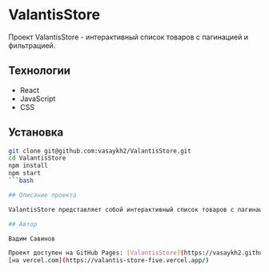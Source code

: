 # ValantisStore

Проект ValantisStore - интерактивный список товаров с пагинацией и фильтрацией.

## Технологии

- React
- JavaScript
- CSS

## Установка

```bash
git clone git@github.com:vasaykh2/ValantisStore.git
cd ValantisStore
npm install
npm start
```bash

## Описание проекта

ValantisStore представляет собой интерактивный список товаров с пагинацией и возможностью фильтрации по названию, цене и бренду.

## Автор

Вадим Савинов

Проект доступен на GitHub Pages: [ValantisStore](https://vasaykh2.github.io/ValantisStore/)
[на vercel.com](https://valantis-store-five.vercel.app/)
